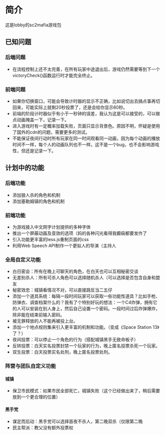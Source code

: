 # 简介
这是lobby的sc2mafia游戏包

## 已知问题

### 后端问题
* 在流程控制上还不太完善，在所有玩家中途退出后，游戏仍然需要等到下一个victoryCheck()函数运行时才能完全终止。

### 前端问题
* 如果你切换窗口，可能会导致计时器的显示不正确，比如说切出去搞点事再切回来，可能实际上就剩20秒投票了，还是会给你显示60秒。  
* 前端的阶段计时器似乎有小于一秒钟的误差，我认为这是可以接受的，可以做点动画掩盖一下，记录一下。  
* 进入游戏时有一定概率加载失败，页面只显示背景色。原因不明，怀疑是使用了国外的cdn的问题，需要更多的测试。  
* 不能保证夜间行动时所有玩家在同一时间观看同一动画，因为每个动画的播放时间不一样，每个人的动画队列也不一样。这不是一个bug，也不会影响游戏性，但还是记录一下。  


## 计划中的功能
### 后端功能
* 添加狼人杀的角色和机制  
* 添加塞勒姆镇的角色和机制  

### 前端功能
* 为游戏接入中文网字计划提供的多种字体  
* 推出一个屏蔽动画及音效的选项（妈的各种闪光看得我癫痫都要发作了  
* 引入功能更丰富的less.js重制页面的css  
* 利用Web Speech API制作一个更拟人的导演（主持人  

### 全局自定义功能
* 白日密会：所有在晚上可聊天的角色，在白天也可以互相秘密交谈  
* 无差别杀人：所有可杀人角色可以选择随机杀人（可以选择是否包含自身和盟友  
* 秘密效忠：城镇看情况不对，可以直接跳反当二五仔  
* 添加一个道具系统：每隔一段时间玩家可以获取一些功能性道具？比如手枪、防弹衣、调查档案什么的？我有了个特别好玩的想法：一个C4炸弹，拥有它的人可以安装在别人身上，然后自己设置一个密码。一段时间过后炸弹爆炸，除非能在结束前输入密码。 
* 被无罪释放的人不能再被投上台。  
* 添加一个地点规则集来引入更丰富的机制和功能。（变成《Space Station 13》了？）  
* 夜间投票：可以停止一个角色的行为（搭配城镇黑手无致命板子）  
* 反转投票：白天实名投票封禁一个玩家的行为，晚上匿名投票杀死一个玩家。  
* 双生投票：白天投票实名处刑，晚上匿名投票处刑。  

### 阵营与团队自定义功能
#### 城镇
* 保卫市民模式：如果市民全部死亡，城镇失败（这个已经做出来了，稍后需要放到一个更合理的位置）  

#### 黑手党
* 谋定而后动：黑手党可以选择首夜不杀人，第二晚双杀（仅限第二晚  
* 民主帮派：教父没有额外投票权  
